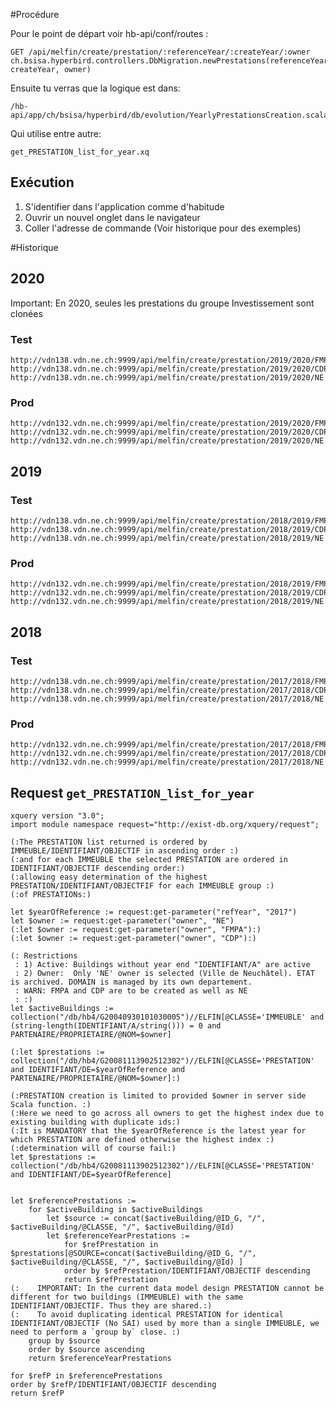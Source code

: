 #Procédure

Pour le point de départ voir hb-api/conf/routes :

    GET /api/melfin/create/prestation/:referenceYear/:createYear/:owner ch.bsisa.hyperbird.controllers.DbMigration.newPrestations(referenceYear, createYear, owner)


Ensuite tu verras que la logique est dans:

    /hb-api/app/ch/bsisa/hyperbird/db/evolution/YearlyPrestationsCreation.scala

Qui utilise entre autre: 

    get_PRESTATION_list_for_year.xq


## Exécution

1. S'identifier dans l'application comme d'habitude
1. Ouvrir un nouvel onglet dans le navigateur
1. Coller l'adresse de commande (Voir historique pour des exemples)

#Historique

## 2020 
Important: En 2020, seules les prestations du groupe Investissement sont clonées
### Test
    http://vdn138.vdn.ne.ch:9999/api/melfin/create/prestation/2019/2020/FMPA
    http://vdn138.vdn.ne.ch:9999/api/melfin/create/prestation/2019/2020/CDP
    http://vdn138.vdn.ne.ch:9999/api/melfin/create/prestation/2019/2020/NE
    
### Prod
    http://vdn132.vdn.ne.ch:9999/api/melfin/create/prestation/2019/2020/FMPA
    http://vdn132.vdn.ne.ch:9999/api/melfin/create/prestation/2019/2020/CDP
    http://vdn132.vdn.ne.ch:9999/api/melfin/create/prestation/2019/2020/NE


## 2019 
### Test
    http://vdn138.vdn.ne.ch:9999/api/melfin/create/prestation/2018/2019/FMPA
    http://vdn138.vdn.ne.ch:9999/api/melfin/create/prestation/2018/2019/CDP
    http://vdn138.vdn.ne.ch:9999/api/melfin/create/prestation/2018/2019/NE
    
### Prod
    http://vdn132.vdn.ne.ch:9999/api/melfin/create/prestation/2018/2019/FMPA
    http://vdn132.vdn.ne.ch:9999/api/melfin/create/prestation/2018/2019/CDP
    http://vdn132.vdn.ne.ch:9999/api/melfin/create/prestation/2018/2019/NE

## 2018 
### Test
    http://vdn138.vdn.ne.ch:9999/api/melfin/create/prestation/2017/2018/FMPA
    http://vdn138.vdn.ne.ch:9999/api/melfin/create/prestation/2017/2018/CDP
    http://vdn138.vdn.ne.ch:9999/api/melfin/create/prestation/2017/2018/NE
    
### Prod
    http://vdn132.vdn.ne.ch:9999/api/melfin/create/prestation/2017/2018/FMPA
    http://vdn132.vdn.ne.ch:9999/api/melfin/create/prestation/2017/2018/CDP
    http://vdn132.vdn.ne.ch:9999/api/melfin/create/prestation/2017/2018/NE



## Request `get_PRESTATION_list_for_year`

```
xquery version "3.0";
import module namespace request="http://exist-db.org/xquery/request";

(:The PRESTATION list returned is ordered by IMMEUBLE/IDENTIFIANT/OBJECTIF in ascending order :)
(:and for each IMMEUBLE the selected PRESTATION are ordered in IDENTIFIANT/OBJECTIF descending order:)
(:allowing easy determination of the highest PRESTATION/IDENTIFIANT/OBJECTFIF for each IMMEUBLE group :)
(:of PRESTATIONs:)

let $yearOfReference := request:get-parameter("refYear", "2017")
let $owner := request:get-parameter("owner", "NE")
(:let $owner := request:get-parameter("owner", "FMPA"):)
(:let $owner := request:get-parameter("owner", "CDP"):)

(: Restrictions 
 : 1) Active: Buildings without year end "IDENTIFIANT/A" are active 
 : 2) Owner:  Only 'NE' owner is selected (Ville de Neuchâtel). ETAT is archived. DOMAIN is managed by its own departement.
 : WARN: FMPA and CDP are to be created as well as NE
 : :)
let $activeBuildings := collection("/db/hb4/G20040930101030005")//ELFIN[@CLASSE='IMMEUBLE' and (string-length(IDENTIFIANT/A/string())) = 0 and PARTENAIRE/PROPRIETAIRE/@NOM=$owner]

(:let $prestations := collection("/db/hb4/G20081113902512302")//ELFIN[@CLASSE='PRESTATION' and IDENTIFIANT/DE=$yearOfReference and PARTENAIRE/PROPRIETAIRE/@NOM=$owner]:)

(:PRESTATION creation is limited to provided $owner in server side Scala function. :)
(:Here we need to go across all owners to get the highest index due to existing building with duplicate ids:)
(:It is MANDATORY that the $yearOfReference is the latest year for which PRESTATION are defined otherwise the highest index :)
(:determination will of course fail:)
let $prestations := collection("/db/hb4/G20081113902512302")//ELFIN[@CLASSE='PRESTATION' and IDENTIFIANT/DE=$yearOfReference]


let $referencePrestations := 
    for $activeBuilding in $activeBuildings 
        let $source := concat($activeBuilding/@ID_G, "/", $activeBuilding/@CLASSE, "/", $activeBuilding/@Id) 
        let $referenceYearPrestations := 
            for $refPrestation in $prestations[@SOURCE=concat($activeBuilding/@ID_G, "/", $activeBuilding/@CLASSE, "/", $activeBuilding/@Id) ]
            order by $refPrestation/IDENTIFIANT/OBJECTIF descending
            return $refPrestation
(:    IMPORTANT: In the current data model design PRESTATION cannot be different for two buildings (IMMEUBLE) with the same IDENTIFIANT/OBJECTIF. Thus they are shared.:)
(:    To avoid duplicating identical PRESTATION for identical IDENTIFIANT/OBJECTIF (No SAI) used by more than a single IMMEUBLE, we need to perform a `group by` close. :)
    group by $source
    order by $source ascending
    return $referenceYearPrestations

for $refP in $referencePrestations
order by $refP/IDENTIFIANT/OBJECTIF descending
return $refP


```